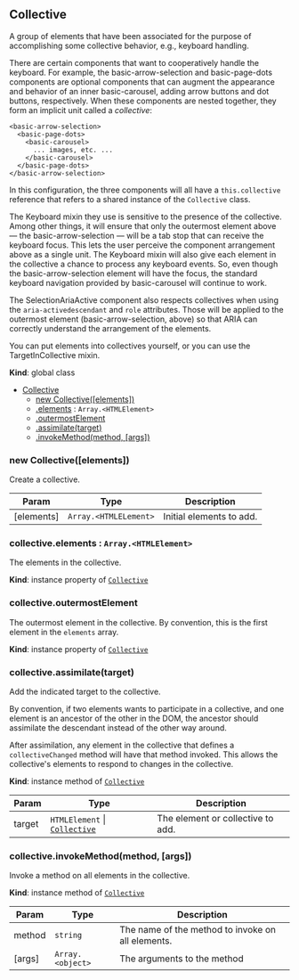 <a name="Collective"></a>
## Collective
A group of elements that have been associated for the purpose of
accomplishing some collective behavior, e.g., keyboard handling.

There are certain components that want to cooperatively handle the keyboard.
For example, the basic-arrow-selection and basic-page-dots components are
optional components that can augment the appearance and behavior of an inner
basic-carousel, adding arrow buttons and dot buttons, respectively. When
these components are nested together, they form an implicit unit called a
*collective*:

    <basic-arrow-selection>
      <basic-page-dots>
        <basic-carousel>
          ... images, etc. ...
        </basic-carousel>
      </basic-page-dots>
    </basic-arrow-selection>

In this configuration, the three components will all have a `this.collective`
reference that refers to a shared instance of the `Collective` class.

The Keyboard mixin they use is sensitive to the presence of
the collective. Among other things, it will ensure that only the outermost
element above — the basic-arrow-selection — will be a tab stop that can
receive the keyboard focus. This lets the user perceive the component
arrangement above as a single unit. The Keyboard mixin will also give each
element in the collective a chance to process any keyboard events. So, even
though the basic-arrow-selection element will have the focus, the standard
keyboard navigation provided by basic-carousel will continue to work.

The SelectionAriaActive component also respects collectives when using the
`aria-activedescendant` and `role` attributes. Those will be applied to the
outermost element (basic-arrow-selection, above) so that ARIA can correctly
understand the arrangement of the elements.

You can put elements into collectives yourself, or you can use the
TargetInCollective mixin.

**Kind**: global class  

* [Collective](#Collective)
    * [new Collective([elements])](#new_Collective_new)
    * [.elements](#Collective+elements) : <code>Array.&lt;HTMLElement&gt;</code>
    * [.outermostElement](#Collective+outermostElement)
    * [.assimilate(target)](#Collective+assimilate)
    * [.invokeMethod(method, [args])](#Collective+invokeMethod)

<a name="new_Collective_new"></a>
### new Collective([elements])
Create a collective.


| Param | Type | Description |
| --- | --- | --- |
| [elements] | <code>Array.&lt;HTMLELement&gt;</code> | Initial elements to add. |

<a name="Collective+elements"></a>
### collective.elements : <code>Array.&lt;HTMLElement&gt;</code>
The elements in the collective.

**Kind**: instance property of <code>[Collective](#Collective)</code>  
<a name="Collective+outermostElement"></a>
### collective.outermostElement
The outermost element in the collective.
By convention, this is the first element in the `elements` array.

**Kind**: instance property of <code>[Collective](#Collective)</code>  
<a name="Collective+assimilate"></a>
### collective.assimilate(target)
Add the indicated target to the collective.

By convention, if two elements wants to participate in a collective, and
one element is an ancestor of the other in the DOM, the ancestor should
assimilate the descendant instead of the other way around.

After assimilation, any element in the collective that defines a
`collectiveChanged` method will have that method invoked. This allows
the collective's elements to respond to changes in the collective.

**Kind**: instance method of <code>[Collective](#Collective)</code>  

| Param | Type | Description |
| --- | --- | --- |
| target | <code>HTMLElement</code> &#124; <code>[Collective](#Collective)</code> | The element or collective to add. |

<a name="Collective+invokeMethod"></a>
### collective.invokeMethod(method, [args])
Invoke a method on all elements in the collective.

**Kind**: instance method of <code>[Collective](#Collective)</code>  

| Param | Type | Description |
| --- | --- | --- |
| method | <code>string</code> | The name of the method to invoke on all elements. |
| [args] | <code>Array.&lt;object&gt;</code> | The arguments to the method |


